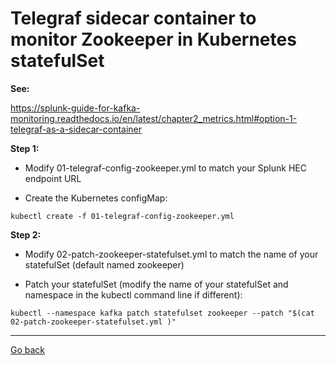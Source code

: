 # Telegraf sidecar container to monitor Zookeeper in Kubernetes statefulSet

**See:**

https://splunk-guide-for-kafka-monitoring.readthedocs.io/en/latest/chapter2_metrics.html#option-1-telegraf-as-a-sidecar-container

**Step 1:**

- Modify 01-telegraf-config-zookeeper.yml to match your Splunk HEC endpoint URL

- Create the Kubernetes configMap:

```
kubectl create -f 01-telegraf-config-zookeeper.yml
```

**Step 2:**

- Modify 02-patch-zookeeper-statefulset.yml to match the name of your statefulSet (default named zookeeper)

- Patch your statefulSet (modify the name of your statefulSet and namespace in the kubectl command line if different):

```
kubectl --namespace kafka patch statefulset zookeeper --patch "$(cat 02-patch-zookeeper-statefulset.yml )"
```

--------------
[Go back](../)